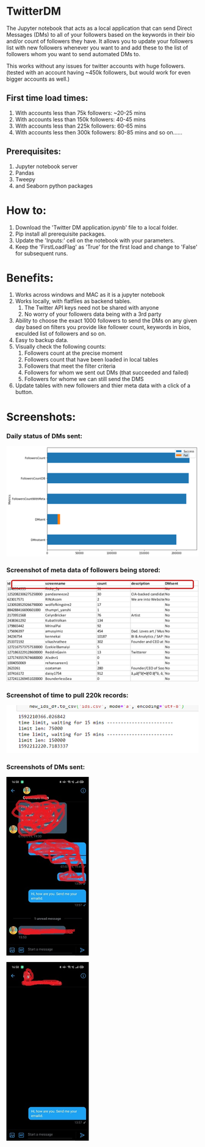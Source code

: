 # TwitterDM

The Jupyter notebook that acts as a local application that can send Direct Messages (DMs) to all of your followers based on the keywords in their bio and/or count of followers they have. It allows you to update your followers list with new followers whenever you want to and add these to the list of followers whom you want to send automated DMs to.

This works without any issues for twitter accounts with huge followers. 
(tested with an account having ~450k followers, but would work for even bigger accounts as well.)

## First time load times:
1. With accounts less than 75k followers: ~20-25 mins
2. With accounts less than 150k followers: 40-45 mins
3. With accounts less than 225k followers: 60-65 mins
4. With accounts less then 300k followers: 80-85 mins
and so on......

## Prerequisites:
1. Jupyter notebook server
2. Pandas
3. Tweepy
4. and Seaborn python packages

# How to:
1. Download the 'Twitter DM application.ipynb' file to a local folder.
2. Pip install all prerequisite packages.
3. Update the 'Inputs:' cell on the notebook with your parameters.
4. Keep the 'FirstLoadFlag' as 'True' for the first load and change to 'False' for subsequent runs.

# Benefits:
1. Works across windows and MAC as it is a jupyter notebook
2. Works locally, with flatfiles as backend tables.
    1. The Twitter API keys need not be shared with anyone
    2. No worry of your followers data being with a 3rd party
3. Ability to choose the exact 1000 followers to send the DMs on any given day based on filters you provide like follower count, keywords in bios, exculded list of followers and so on.
4. Easy to backup data.
5. Visually check the following counts:
      1. Followers count at the precise moment
      2. Followers count that have been loaded in local tables
      3. Followers that meet the filter criteria
      4. Followers for whom we sent out DMs (that succeeded and failed)
      5. Followers for whome we can still send the DMS
6. Update tables with new followers and thier meta data with a click of a button.

# Screenshots:

### Daily status of DMs sent:

![Sample status chart](https://github.com/sandeepvellanki/TwitterDM/blob/master/Sample%20status%20chart.png?raw=true)

### Screenshot of meta data of followers being stored:

![meta data](https://github.com/sandeepvellanki/TwitterDM/blob/master/meta%20data%20stored.png?raw=true)

### Screenshot of time to pull 220k records:

![220k records](https://github.com/sandeepvellanki/TwitterDM/blob/master/more%20than%20220k%20records%20pulled%20in%20less%20than%2030%20mins.PNG?raw=true)

### Screenshots of DMs sent:

![DMsent1](https://github.com/sandeepvellanki/TwitterDM/blob/master/DMsentscreenshot0.png?raw=true)

![DMsent2](https://github.com/sandeepvellanki/TwitterDM/blob/master/DMsentscreenshots2.jpg?raw=true)
